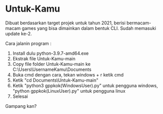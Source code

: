 # Untuk-Kamu
Dibuat berdasarkan target projek untuk tahun 2021, berisi bermacam-macam games yang bisa dimainkan dalam bentuk CLI. Sudah memasuki update ke-2.

Cara jalanin program :

1. Install dulu python-3.9.7-amd64.exe
2. Ekstrak file Untuk-Kamu-main
3. Copy file folder Untuk-Kamu-main ke C:\Users\UsernameKamu\Documents
4. Buka cmd dengan cara, tekan windows + r ketik cmd
5. Ketik "cd Documents\Untuk-Kamu-main"
6. Ketik "python3 gppkok(WindowsUser).py" untuk pengguna windows, "python gppkok(LinuxUser).py" untuk pengguna linux
7. Selesai

Gampang kan?

